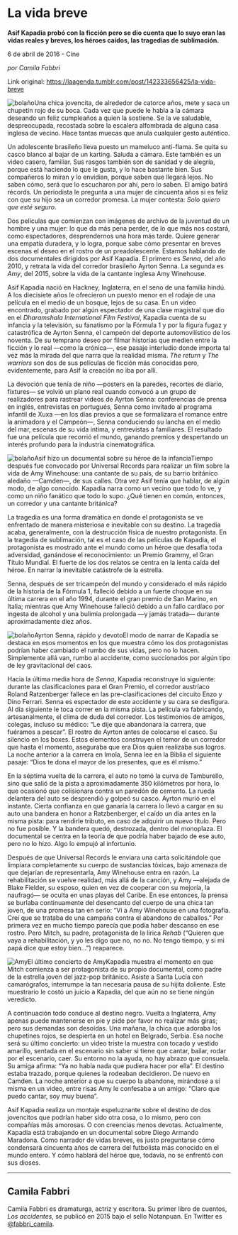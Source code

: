 # La vida breve

**Asif Kapadia probó con la ficción pero se dio cuenta que lo suyo eran las vidas reales y breves, los héroes caídos, las tragedias de sublimación.**

6 de abril de 2016 - Cine

_por Camila Fabbri_

Link original: https://laagenda.tumblr.com/post/142333656425/la-vida-breve

![bolaño](https://64.media.tumblr.com/cdb4f423d1d538673b8c5e0d01f64612/tumblr_inline_pk0l5wb77n1t6q87u_500.jpg)Una chica jovencita, de alrededor de catorce años, mete y saca un chupetín rojo de su boca. Cada vez que puede le habla a la cámara deseando un feliz cumpleaños a quien la sostiene. Se la ve saludable, despreocupada, recostada sobre la escalera alfombrada de alguna casa inglesa de vecino. Hace tantas muecas que anula cualquier gesto auténtico. 


Un adolescente brasileño lleva puesto un mameluco anti-flama. Se quita su casco blanco al bajar de un karting. Saluda a cámara. Este también es un video casero, familiar. Sus rasgos también son de sanidad y de alegría, porque está haciendo lo que le gusta, y lo hace bastante bien. Sus compañeros lo miran y lo envidian, porque saben que llegará lejos. No saben cómo, será que lo escucharon por ahí, pero lo saben. El amigo batirá récords. Un periodista le pregunta a una mujer de cincuenta años si es feliz con que su hijo sea un corredor promesa. La mujer contesta: *Solo quiero que esté seguro*. 


Dos películas que comienzan con imágenes de archivo de la juventud de un hombre y una mujer: lo que da más pena perder, de lo que más nos costará, como espectadores, desprendernos una hora más tarde. Quiere generar una empatía duradera, y lo logra, porque sabe cómo presentar en breves escenas el deseo en el rostro de un preadolescente. Estamos hablando de dos documentales dirigidos por Asif Kapadia. El primero es *Senna*, del año 2010, y retrata la vida del corredor brasileño Ayrton Senna. La segunda es *Amy*, del 2015, sobre la vida de la cantante inglesa Amy Winehouse. 


Asif Kapadia nació en Hackney, Inglaterra, en el seno de una familia hindú. A los diecisiete años le ofrecieron un puesto menor en el rodaje de una película en el medio de un bosque, lejos de su casa. En un video encontrado, grabado por algún espectador de una clase magistral que dio en el *Dharamshala International Film Festival*, Kapadia cuenta de su infancia y la televisión, su fanatismo por la Fórmula 1 y por la figura fugaz y catastrófica de Ayrton Senna, el campeón del deporte automovilístico de los noventa. De su temprano deseo por filmar historias que medien entre la ficción y lo real —como la crónica—, ese pasaje interludio donde importa tal vez más la mirada del que narra que la realidad misma. *The return* y *The warriors* son dos de sus películas de ficción más conocidas pero, evidentemente, para Asif la creación no iba por allí. 


La devoción que tenía de niño —posters en la paredes, recortes de diario, fixtures— se volvió un plano real cuando convocó a un grupo de realizadores para rastrear videos de Ayrton Senna: conferencias de prensa en inglés, entrevistas en portugués, Senna como invitado al programa infantil de Xuxa —en los días previos a que se formalizara el romance entre la animadora y el Campeón—, Senna conduciendo su lancha en el medio del mar, escenas de su vida intima, y entrevistas a familiares. El resultado fue una película que recorrió el mundo, ganando premios y despertando un interés profundo para la industria cinematográfica.


![bolaño](https://64.media.tumblr.com/5bd607db5738d4fd1aca15ff3ba5d479/tumblr_inline_pk0l5x3iae1t6q87u_500.jpg)Asif hizo un documental sobre su héroe de la infanciaTiempo después fue convocado por Universal Records para realizar un film sobre la vida de Amy Winehouse: una cantante de su país, de su barrio británico aledaño —Camden—, de sus calles. Otra vez Asif tenía que hablar, de algún modo, de algo conocido. Kapadia narra como un vecino que todo lo ve, y como un niño fanático que todo lo supo. ¿Qué tienen en común, entonces, un corredor y una cantante británica? 


La tragedia es una forma dramática en donde el protagonista se ve enfrentado de manera misteriosa e inevitable con su destino. La tragedia acaba, generalmente, con la destrucción física de nuestro protagonista. En la tragedia de sublimación, tal es el caso de las películas de Kapadia, el protagonista es mostrado ante el mundo como un héroe que desafía toda adversidad, ganándose el reconocimiento: un Premio Grammy, el Gran Título Mundial. El fuerte de los dos relatos se centra en la lenta caída del héroe. En narrar la inevitable catástrofe de la estrella. 


Senna, después de ser tricampeón del mundo y considerado el más rápido de la historia de la Fórmula 1, falleció debido a un fuerte choque en su última carrera en el año 1994, durante el gran premio de San Marino, en Italia; mientras que Amy Winehouse falleció debido a un fallo cardíaco por ingesta de alcohol y una bulimia prolongada —y jamás tratada— durante aproximadamente diez años.


![bolaño](https://64.media.tumblr.com/cdb4f423d1d538673b8c5e0d01f64612/tumblr_inline_pk0l5wb77n1t6q87u_500.jpg)Ayrton Senna, rápido y devotoEl modo de narrar de Kapadia se destaca en esos momentos en los que muestra cómo los dos protagonistas podrían haber cambiado el rumbo de sus vidas, pero no lo hacen. Simplemente allá van, rumbo al accidente, como succionados por algún tipo de ley gravitacional del caos. 


Hacia la última media hora de *Senna*, Kapadia reconstruye lo siguiente: durante las clasificaciones para el Gran Premio, el corredor austríaco Roland Ratzenberger fallece en las pre-clasificaciones del circuito Enzo y Dino Ferrari. Senna es espectador de este accidente y su cara se desfigura. Al día siguiente le toca correr en la misma pista. La película va fabricando, artesanalmente, el clima de duda del corredor. Los testimonios de amigos, colegas, incluso su médico: “Le dije que abandonara la carrera, que fuéramos a pescar”. El rostro de Ayrton antes de colocarse el casco. Su silencio en los boxes. Estos elementos construyen el temor de un corredor que hasta el momento, aseguraba que era Dios quien realizaba sus logros. La noche anterior a la carrera en Imola, Senna lee en la Biblia el siguiente pasaje: “Dios te dona el mayor de los presentes, que es él mismo.”

En la séptima vuelta de la carrera, el auto no tomó la curva de Tamburello, sino que salió de la pista a aproximadamente 350 kilómetros por hora, lo que ocasionó que colisionara contra un paredón de cemento. La rueda delantera del auto se desprendió y golpeó su casco. Ayrton murió en el instante. Cierta confianza en que ganaría la carrera lo llevó a cargar en su auto una bandera en honor a Ratzbenberger, el caído un día antes en la misma pista: para rendirle tributo, en caso de adquirir un nuevo título. Pero no fue posible. Y la bandera quedó, destrozada, dentro del monoplaza. El documental se centra en la teoría de que podría haber bajado de ese auto, pero no lo hizo. Algo lo empujó al infortunio.


Después de que Universal Records le enviara una carta solicitándole que limpiara completamente su cuerpo de sustancias tóxicas, bajo amenaza de que dejarían de representarla, Amy Winehouse entra en razón. La rehabilitación se vuelve realidad, más allá de la canción, y Amy —alejada de Blake Fielder, su esposo, quien en vez de cooperar con su mejoría, la naufragó— se oculta en unas playas del Caribe. En ese entonces, la prensa se burlaba continuamente del desencanto del cuerpo de una chica tan joven, de una promesa tan en serio: “Vi a Amy Winehouse en una fotografía. Creí que se trataba de una campaña contra el abandono de caballos.” Por primera vez en mucho tiempo parecía que podía haber descanso en ese rostro. Pero Mitch, su padre, protagonista de la lírica *Rehab* (“Quieren que vaya a rehabilitación, y yo les digo que no, no no. No tengo tiempo, y si mi papá dice que estoy bien…”) reaparece. 


![Amy](https://64.media.tumblr.com/9a7fe54b871bbb1840977e390ed51c6a/tumblr_inline_pk0l5x3KnH1t6q87u_500.jpg)El último concierto de AmyKapadia muestra el momento en que Mitch comienza a ser protagonista de su propio documental, como padre de la estrella joven del jazz-pop británico. Asiste a Santa Lucía con camarógrafos, interrumpe la tan necesaria pausa de su hijita doliente. Este muestrario le costó un juicio a Kapadia, del que aún no se tiene ningún veredicto. 


A continuación todo conduce al destino negro. Vuelta a Inglaterra, Amy apenas puede mantenerse en pie y pide por favor no realizar más giras; pero sus demandas son desoídas. Una mañana, la chica que adoraba los chupetines rojos, se despierta en un hotel en Belgrado, Serbia. Esa noche será su último concierto: un video triste la muestra con tocado y vestido amarillo, sentada en el escenario sin saber si tiene que cantar, bailar, rodar por el escenario, caer. Su entorno no la ayuda, no hay abrazo que consuela. Su amiga afirma: “Ya no había nada que pudiera hacer por ella”. El destino estaba trazado, porque quienes la rodeaban decidieron. De nuevo en Camden. La noche anterior a que su cuerpo la abandone, mirándose a sí misma en un video, entre risas Amy le confesaba a un amigo: “Claro que puedo cantar, soy muy buena”. 


Asif Kapadia realiza un montaje espeluznante sobre el destino de dos jovencitos que podrían haber sido otra cosa, o lo mismo, pero con compañías más amorosas. O con creencias menos devotas. Actualmente, Kapadia está trabajando en un documental sobre Diego Armando Maradona. Como narrador de vidas breves, es justo preguntarse cómo condensará cincuenta años de carrera del futbolista más conocido en el mundo entero. Y cómo hablará del héroe que, todavía, no se enfrentó con sus dioses. 




---

 Camila Fabbri
--------------

 Camila Fabbri es dramaturga, actriz y escritora. Su primer libro de cuentos, *Los accidentes*, se publicó en 2015 bajo el sello Notanpuan. En Twitter es [@fabbri\_camila](https://twitter.com/fabbri_camila). 

